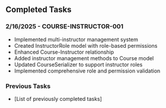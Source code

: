 ## Completed Tasks

### 2/16/2025 - COURSE-INSTRUCTOR-001
- Implemented multi-instructor management system
- Created InstructorRole model with role-based permissions
- Enhanced Course-Instructor relationship
- Added instructor management methods to Course model
- Updated CourseSerializer to support instructor roles
- Implemented comprehensive role and permission validation

### Previous Tasks
- [List of previously completed tasks]